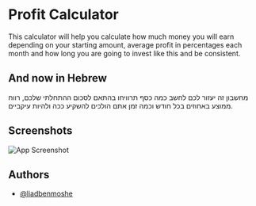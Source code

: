 
# Profit Calculator

This calculator will help you calculate how much money you will earn depending on your starting amount, average profit in percentages each month and how long you are going to invest like this and be consistent.




## And now in Hebrew


מחשבון זה יעזור לכם לחשב כמה כסף תרוויחו בהתאם לסכום ההתחלתי שלכם, רווח ממוצע באחוזים בכל חודש וכמה זמן אתם הולכים להשקיע ככה ולהיות עיקביים.


## Screenshots

![App Screenshot]([[https://via.placeholder.com/468x300?text=App+Screenshot+Here](https://github.com/LiadBenMoshe/profit-calculator/blob/main/photo/Screenshot%202023-05-22%20204711.png)](https://github.com/LiadBenMoshe/profit-calculator/blob/main/photo/Screenshot%202023-05-22%20204711.png?raw=true))


## Authors

- [@liadbenmoshe](https://github.com/LiadBenMoshe)


